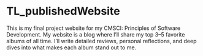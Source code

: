 # TL_publishedWebsite
This is my final project website for my CMSCI: Principles of Software Development. My website is a blog where I’ll share my top 3–5 favorite albums of all time. I’ll write detailed reviews, personal reflections, and deep dives into what makes each album stand out to me.
